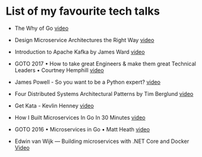# List of my favourite tech talks

* The Why of Go [video](https://www.youtube.com/watch?v=bmZNaUcwBt4)

* Design Microservice Architectures the Right Way [video](https://www.youtube.com/watch?v=j6ow-UemzBc)

* Introduction to Apache Kafka by James Ward [video](https://www.youtube.com/watch?v=UEg40Te8pnE)

* GOTO 2017 • How to take great Engineers & make them great Technical Leaders • Courtney Hemphill [video](https://www.youtube.com/watch?v=RtMmxqkPVug)

* James Powell - So you want to be a Python expert? [video](https://www.youtube.com/watch?v=cKPlPJyQrt4)

* Four Distributed Systems Architectural Patterns by Tim Berglund [video](https://www.youtube.com/watch?v=tpspO9K28PM&t=687s)

* Get Kata - Kevlin Henney [video](https://www.youtube.com/watch?v=_M4o0ExLQCs)

* How I Built Microservices In Go In 30 Minutes [video](https://www.youtube.com/watch?v=bM6N-vgPlyQ)

* GOTO 2016 • Microservices in Go • Matt Heath [video](https://www.youtube.com/watch?v=WiCru2zIWWs)

* Edwin van Wijk — Building microservices with .NET Core and Docker [Video](https://www.youtube.com/watch?v=-AfZxdXa7yc)
